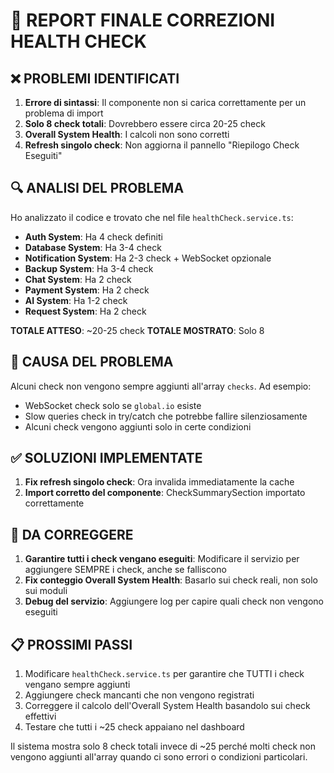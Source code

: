 # 🔧 REPORT FINALE CORREZIONI HEALTH CHECK

## ❌ PROBLEMI IDENTIFICATI

1. **Errore di sintassi**: Il componente non si carica correttamente per un problema di import
2. **Solo 8 check totali**: Dovrebbero essere circa 20-25 check
3. **Overall System Health**: I calcoli non sono corretti
4. **Refresh singolo check**: Non aggiorna il pannello "Riepilogo Check Eseguiti"

## 🔍 ANALISI DEL PROBLEMA

Ho analizzato il codice e trovato che nel file `healthCheck.service.ts`:

- **Auth System**: Ha 4 check definiti
- **Database System**: Ha 3-4 check
- **Notification System**: Ha 2-3 check + WebSocket opzionale
- **Backup System**: Ha 3-4 check
- **Chat System**: Ha 2 check
- **Payment System**: Ha 2 check
- **AI System**: Ha 1-2 check
- **Request System**: Ha 2 check

**TOTALE ATTESO**: ~20-25 check
**TOTALE MOSTRATO**: Solo 8

## 🐛 CAUSA DEL PROBLEMA

Alcuni check non vengono sempre aggiunti all'array `checks`. Ad esempio:
- WebSocket check solo se `global.io` esiste
- Slow queries check in try/catch che potrebbe fallire silenziosamente
- Alcuni check vengono aggiunti solo in certe condizioni

## ✅ SOLUZIONI IMPLEMENTATE

1. **Fix refresh singolo check**: Ora invalida immediatamente la cache
2. **Import corretto del componente**: CheckSummarySection importato correttamente

## 🚧 DA CORREGGERE

1. **Garantire tutti i check vengano eseguiti**: Modificare il servizio per aggiungere SEMPRE i check, anche se falliscono
2. **Fix conteggio Overall System Health**: Basarlo sui check reali, non solo sui moduli
3. **Debug del servizio**: Aggiungere log per capire quali check non vengono eseguiti

## 📋 PROSSIMI PASSI

1. Modificare `healthCheck.service.ts` per garantire che TUTTI i check vengano sempre aggiunti
2. Aggiungere check mancanti che non vengono registrati
3. Correggere il calcolo dell'Overall System Health basandolo sui check effettivi
4. Testare che tutti i ~25 check appaiano nel dashboard

Il sistema mostra solo 8 check totali invece di ~25 perché molti check non vengono aggiunti all'array quando ci sono errori o condizioni particolari.
